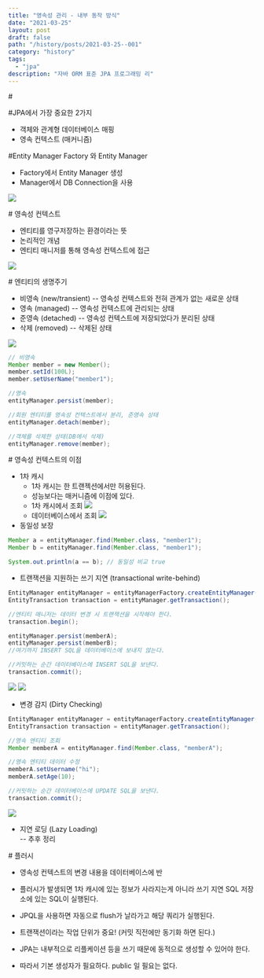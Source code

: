```yaml
---
title: "영속성 관리 - 내부 동작 방식"
date: "2021-03-25"
layout: post
draft: false
path: "/history/posts/2021-03-25--001"
category: "history"
tags:
  - "jpa"
description: "자바 ORM 표준 JPA 프로그래밍 리"
---
```


<span class="title__sub1"> # </span>

<span class="title__sub1"> #JPA에서 가장 중요한 2가지 </span>
- 객체와 관계형 데이터베이스 매핑
- 영속 컨텍스트 (매커니즘)


<span class="title__sub1"> #Entity Manager Factory 와 Entity Manager </span>
- Factory에서 Entity Manager 생성
- Manager에서 DB Connection을 사용

![](./001-01.png)


<span class="title__sub1"> # 영속성 컨텍스트 </span>
- 엔티티를 영구저장하는 환경이라는 뜻
- 논리적인 개념
- 엔티티 매니저를 통해 영속성 컨텍스트에 접근

![](./001-02.png)

<span class="title__sub1"> # 엔티티의 생명주기 </span>
- 비영속 (new/transient)
    -- 영속성 컨텍스트와 전혀 관계가 없는 새로운 상태
- 영속 (managed)
    -- 영속성 컨텍스트에 관리되는 상태
- 준영속 (detached)
    -- 영속성 컨텍스트에 저장되었다가 분리된 상태
- 삭제 (removed)
    -- 삭제된 상태
  
![](./001-03.png)

```java
// 비영속
Member member = new Member();
member.setId(100L);
member.setUserName("member1");

//영속
entityManager.persist(member);

//회원 엔티티를 영속성 컨텍스트에서 분리, 준영속 상태
entityManager.detach(member);

//객체를 삭제한 상태(DB에서 삭제)
entityManager.remove(member);
```


<span class="title__sub1"> # 영속성 컨텍스트의 이점 </span>
- 1차 캐시
    - 1차 캐시는 한 트랜젝션에서만 허용된다.
    - 성능보다는 매커니즘에 이점에 있다.
    - 1차 캐시에서 조회
    ![](./001-04.png)
    - 데이터베이스에서 조회
    ![](./001-05.png)   
- 동일성 보장

```java
Member a = entityManager.find(Member.class, "member1");
Member b = entityManager.find(Member.class, "member1");

System.out.println(a == b); // 동일성 비교 true

```

- 트랜잭션을 지원하는 쓰기 지연 (transactional write-behind)
  
```java
EntityManager entityManager = entityManagerFactory.createEntityManager();
EntityTransaction transaction = entityManager.getTransaction();

//엔티티 매니저는 데이터 변경 시 트랜잭션을 시작해야 한다.
transaction.begin();

entityManager.persist(memberA);
entityManager.persist(memberB);
//여기까지 INSERT SQL을 데이터베이스에 보내지 않는다.

//커밋하는 순간 데이터베이스에 INSERT SQL을 보낸다.
transaction.commit();
```

![](./001-06.png)
![](./001-07.png)

- 변경 감지 (Dirty Checking)

```java
EntityManager entityManager = entityManagerFactory.createEntityManager();
EntityTransaction transaction = entityManager.getTransaction();

//영속 엔티티 조회
Member memberA = entityManager.find(Member.class, "memberA");

//영속 엔티티 데이터 수정
memberA.setUsername("hi");
memberA.setAge(10);

//커밋하는 순간 데이터베이스에 UPDATE SQL을 보낸다.
transaction.commit();

```

![](./001-08.png)

- 지연 로딩 (Lazy Loading)  
    -- 추후 정리

<span class="title__sub1"> # 플러시 </span>
- 영속성 컨텍스트의 변경 내용을 데이터베이스에 반
- 플러시가 발생되면 1차 캐시에 있는 정보가 사라지는게 아니라 쓰기 지연 SQL 저장소에 있는 SQL이 실행된다.
- JPQL을 사용하면 자동으로 flush가 날라가고 해당 쿼리가 실행된다.
- 트랜잭션이라는 작업 단위가 중요! (커밋 직전에만 동기화 하면 된다.)

- JPA는 내부적으로 리플케이션 등을 쓰기 때문에 동적으로 생성할 수 있어야 한다.
- 따라서 기본 생성자가 필요하다. public 일 필요는 없다.


<br>
